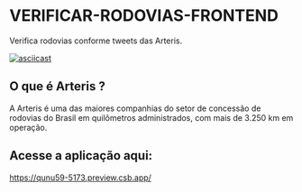 # VERIFICAR-RODOVIAS-FRONTEND
 Verifica rodovias conforme tweets das Arteris. 


[![asciicast](https://i.imgur.com/fam2Ylf.jpg)](https://i.imgur.com/C8Lpslq.mp4)


## O que é Arteris ? 
A Arteris é uma das maiores companhias do setor de concessão de rodovias do Brasil em quilômetros administrados, com mais de 3.250 km em operação.


## Acesse a aplicação aqui:
https://qunu59-5173.preview.csb.app/

